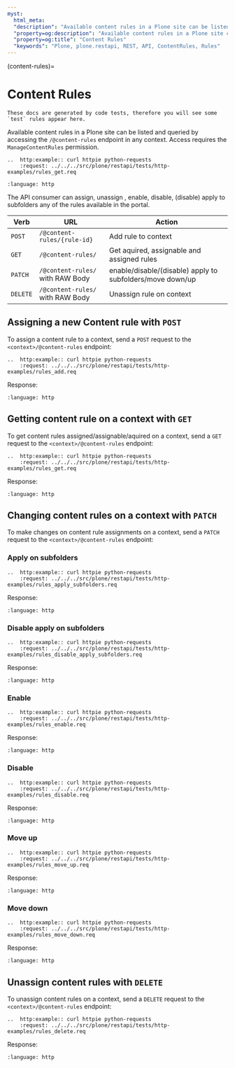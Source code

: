 ```yaml
---
myst:
  html_meta:
  "description": "Available content rules in a Plone site can be listed and queried by accessing the /@content-rules endpoint on any context. Access requires the ManageContentRules permission."
  "property=og:description": "Available content rules in a Plone site can be listed and queried by accessing the /@content-rules endpoint on any context. Access requires the ManageContentRules permission."
  "property=og:title": "Content Rules"
  "keywords": "Plone, plone.restapi, REST, API, ContentRules, Rules"
---
```


(content-rules)=

# Content Rules

```{note}
These docs are generated by code tests, therefore you will see some `test` rules appear here.
```

Available content rules in a Plone site can be listed and queried by accessing the `/@content-rules` endpoint in any context.
Access requires the `ManageContentRules` permission.

```{eval-rst}
..  http:example:: curl httpie python-requests
    :request: ../../../src/plone/restapi/tests/http-examples/rules_get.req
```

```{literalinclude} ../../../src/plone/restapi/tests/http-examples/rules_get.resp
:language: http
```

The API consumer can assign, unassign , enable, disable,
(disable) apply to subfolders any of the rules available in the portal.

| Verb    | URL              | Action                                             |
| ------- | ---------------- | -------------------------------------------------- |
| `POST`  | `/@content-rules/{rule-id}`| Add rule to context                                          |
| `GET`   | `/@content-rules/`         | Get aquired, assignable and assigned rules                      |
| `PATCH` | `/@content-rules/` with RAW Body | enable/disable/(disable) apply to subfolders/move down/up |
| `DELETE`| `/@content-rules/` with RAW Body | Unassign rule on context                                  |


## Assigning a new Content rule with `POST`

To assign a content rule to a context, send a `POST` request to the `<context>/@content-rules` endpoint:

```{eval-rst}
..  http:example:: curl httpie python-requests
    :request: ../../../src/plone/restapi/tests/http-examples/rules_add.req
```

Response:

```{literalinclude} ../../../src/plone/restapi/tests/http-examples/rules_add.resp
:language: http
```

## Getting content rule on a context with `GET`

To get content rules assigned/assignable/aquired on a context, send a `GET`
request to the `<context>/@content-rules` endpoint:

```{eval-rst}
..  http:example:: curl httpie python-requests
    :request: ../../../src/plone/restapi/tests/http-examples/rules_get.req
```

Response:

```{literalinclude} ../../../src/plone/restapi/tests/http-examples/rules_get.resp
:language: http
```

## Changing content rules on a context with `PATCH`

To make changes on content rule assignments on a context, send a `PATCH`
request to the `<context>/@content-rules` endpoint:

### Apply on subfolders

```{eval-rst}
..  http:example:: curl httpie python-requests
    :request: ../../../src/plone/restapi/tests/http-examples/rules_apply_subfolders.req
```

Response:

```{literalinclude} ../../../src/plone/restapi/tests/http-examples/rules_apply_subfolders.resp
:language: http
```

### Disable apply on subfolders

```{eval-rst}
..  http:example:: curl httpie python-requests
    :request: ../../../src/plone/restapi/tests/http-examples/rules_disable_apply_subfolders.req
```

Response:

```{literalinclude} ../../../src/plone/restapi/tests/http-examples/rules_disable_apply_subfolders.resp
:language: http
```

### Enable

```{eval-rst}
..  http:example:: curl httpie python-requests
    :request: ../../../src/plone/restapi/tests/http-examples/rules_enable.req
```

Response:

```{literalinclude} ../../../src/plone/restapi/tests/http-examples/rules_enable.resp
:language: http
```

### Disable

```{eval-rst}
..  http:example:: curl httpie python-requests
    :request: ../../../src/plone/restapi/tests/http-examples/rules_disable.req
```

Response:

```{literalinclude} ../../../src/plone/restapi/tests/http-examples/rules_disable.resp
:language: http
```

### Move up

```{eval-rst}
..  http:example:: curl httpie python-requests
    :request: ../../../src/plone/restapi/tests/http-examples/rules_move_up.req
```

Response:

```{literalinclude} ../../../src/plone/restapi/tests/http-examples/rules_move_up.resp
:language: http
```

### Move down

```{eval-rst}
..  http:example:: curl httpie python-requests
    :request: ../../../src/plone/restapi/tests/http-examples/rules_move_down.req
```

Response:

```{literalinclude} ../../../src/plone/restapi/tests/http-examples/rules_move_down.resp
:language: http
```

## Unassign content rules with `DELETE`

To unassign content rules on a context, send a `DELETE` request to the `<context>/@content-rules` endpoint:

```{eval-rst}
..  http:example:: curl httpie python-requests
    :request: ../../../src/plone/restapi/tests/http-examples/rules_delete.req
```

Response:

```{literalinclude} ../../../src/plone/restapi/tests/http-examples/rules_delete.resp
:language: http
```

